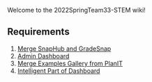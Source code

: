 Welcome to the 2022SpringTeam33-STEM wiki!

## Requirements
1. [Merge SnapHub and GradeSnap](https://github.ncsu.edu/engr-csc-sdc/2022SpringTeam33-STEM/wiki/1.-Merge-SnapHub-and-GradeSnap)
2. [Admin Dashboard](https://github.ncsu.edu/engr-csc-sdc/2022SpringTeam33-STEM/wiki/2.-Admin-Dashboard)
3. [Merge Examples Gallery from PlanIT](https://github.ncsu.edu/engr-csc-sdc/2022SpringTeam33-STEM/wiki/3.-Merge-Examples-Gallery-from-PlanIT)
4. [Intelligent Part of Dashboard](https://github.ncsu.edu/engr-csc-sdc/2022SpringTeam33-STEM/wiki/4.-Intelligent-Part-of-Dashboard)